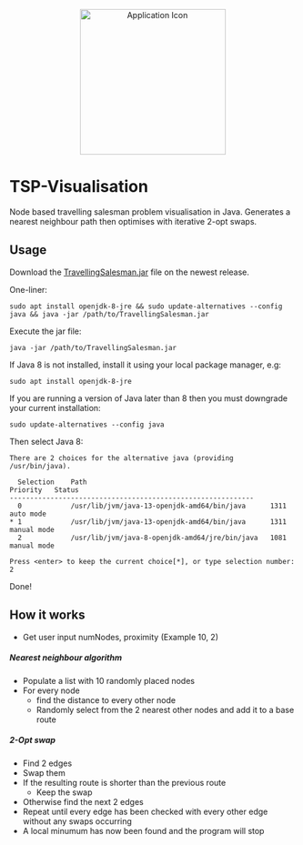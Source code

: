 <p align="center">
    <img src="https://user-images.githubusercontent.com/93549743/154691156-e434da42-c318-4b8b-a14e-daa0ff3ffb98.png" alt="Application Icon" width=256 height=256/>
</p>


# TSP-Visualisation
Node based travelling salesman problem visualisation in Java. Generates a nearest neighbour path then optimises with iterative 2-opt swaps.

## Usage
Download the [TravellingSalesman.jar](https://github.com/freddycansic/TSP-Visualisation/releases/download/v1.1.0/TravellingSalesman.jar) file on the newest release.

One-liner:
    
    sudo apt install openjdk-8-jre && sudo update-alternatives --config java && java -jar /path/to/TravellingSalesman.jar 

Execute the jar file:
    
    java -jar /path/to/TravellingSalesman.jar
If Java 8 is not installed, install it using your local package manager, e.g:

    sudo apt install openjdk-8-jre
If you are running a version of Java later than 8 then you must downgrade your current installation:

    sudo update-alternatives --config java
Then select Java 8:
 
    There are 2 choices for the alternative java (providing /usr/bin/java).
    
      Selection    Path                                            Priority   Status
    ------------------------------------------------------------
      0            /usr/lib/jvm/java-13-openjdk-amd64/bin/java      1311      auto mode
    * 1            /usr/lib/jvm/java-13-openjdk-amd64/bin/java      1311      manual mode
      2            /usr/lib/jvm/java-8-openjdk-amd64/jre/bin/java   1081      manual mode
    
    Press <enter> to keep the current choice[*], or type selection number: 2

Done!

## How it works
- Get user input numNodes, proximity (Example 10, 2)
##### Nearest neighbour algorithm
- Populate a list with 10 randomly placed nodes
- For every node 
    - find the distance to every other node
    - Randomly select from the 2 nearest other nodes and add it to a base route
##### 2-Opt swap
- Find 2 edges
- Swap them
- If the resulting route is shorter than the previous route
    - Keep the swap
- Otherwise find the next 2 edges
- Repeat until every edge has been checked with every other edge without any swaps occurring
- A local minumum has now been found and the program will stop
